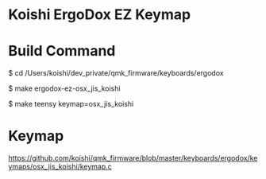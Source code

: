 # Koishi ErgoDox EZ Keymap

# Build Command

$ cd /Users/koishi/dev_private/qmk_firmware/keyboards/ergodox

$ make ergodox-ez-osx_jis_koishi

$ make teensy keymap=osx_jis_koishi

# Keymap

https://github.com/koishi/qmk_firmware/blob/master/keyboards/ergodox/keymaps/osx_jis_koishi/keymap.c
